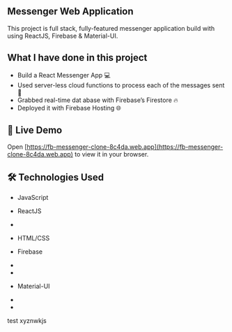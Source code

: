 ## Messenger Web Application 

This project is full stack, fully-featured messenger application build with using ReactJS, Firebase & Material-UI.

            
## What I have done in this project

- Build a React Messenger App 💻
- Used server-less cloud functions to process each of the messages sent 🚀
- Grabbed real-time dat abase with Firebase’s Firestore 🔥
- Deployed it with Firebase Hosting 🌐

## 🚀 Live Demo


Open [https://fb-messenger-clone-8c4da.web.app](https://fb-messenger-clone-8c4da.web.app) to view it in your
browser.  
    
## 🛠 Technologies Used 
        
        
        
- JavaScript
- ReactJS
-   
- HTML/CSS
- Firebase
- 
- 


- Material-UI

- 
- 

















test
xyznwkjs


